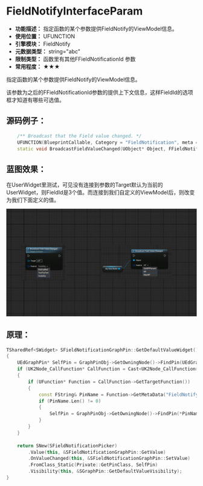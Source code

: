 ﻿# FieldNotifyInterfaceParam

- **功能描述：** 指定函数的某个参数提供FieldNotify的ViewModel信息。
- **使用位置：** UFUNCTION
- **引擎模块：** FieldNotify
- **元数据类型：** string="abc"
- **限制类型：** 函数里有其他FFieldNotificationId 参数
- **常用程度：** ★★★

指定函数的某个参数提供FieldNotify的ViewModel信息。

该参数为之后的FFieldNotificationId参数的提供上下文信息，这样FieldId的选项框才知道有哪些可选值。

## 源码例子：

```cpp
	/** Broadcast that the Field value changed. */
	UFUNCTION(BlueprintCallable, Category = "FieldNotification", meta = (FieldNotifyInterfaceParam="Object", DisplayName = "Broadcast Field Value Changed"))
	static void BroadcastFieldValueChanged(UObject* Object, FFieldNotificationId FieldId);

```

## 蓝图效果：

在UserWidget里测试，可见没有连接到参数的Target默认为当前的UserWidget，则FieldId是3个值。而连接到我们自定义的ViewModel后，则改变为我们下面定义的值。

![Untitled](Untitled.png)

## 原理：

```cpp
TSharedRef<SWidget> SFieldNotificationGraphPin::GetDefaultValueWidget()
{
	UEdGraphPin* SelfPin = GraphPinObj->GetOwningNode()->FindPin(UEdGraphSchema_K2::PSC_Self);
	if (UK2Node_CallFunction* CallFunction = Cast<UK2Node_CallFunction>(GraphPinObj->GetOwningNode()))
	{
		if (UFunction* Function = CallFunction->GetTargetFunction())
		{
			const FString& PinName = Function->GetMetaData("FieldNotifyInterfaceParam");
			if (PinName.Len() != 0)
			{
				SelfPin = GraphPinObj->GetOwningNode()->FindPin(*PinName);
			}
		}
	}

	return SNew(SFieldNotificationPicker)
		.Value(this, &SFieldNotificationGraphPin::GetValue)
		.OnValueChanged(this, &SFieldNotificationGraphPin::SetValue)
		.FromClass_Static(Private::GetPinClass, SelfPin)
		.Visibility(this, &SGraphPin::GetDefaultValueVisibility);
}
```

